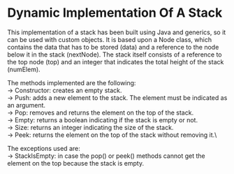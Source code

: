 # Dynamic Implementation Of A Stack

This implementation of a stack has been built using Java and generics, so it can be used with custom objects.  It is based upon a Node class, which contains the data that has to be stored (data) and a reference to the node below it in the stack (nextNode).  The stack itself consists of a reference to the top node (top) and an integer that indicates the total height of the stack (numElem).

The methods implemented are the following:\
-> Constructor: creates an empty stack.\
-> Push: adds a new element to the stack. The element must be indicated as an argument.\
-> Pop: removes and returns the element on the top of the stack.\
-> Empty: returns a boolean indicating if the stack is empty or not.\
-> Size: returns an integer indicating the size of the stack.\
-> Peek: returns the element on the top of the stack without removing it.\

The exceptions used are:\
-> StackIsEmpty: in case the pop() or peek() methods cannot get the element on the top because the stack is empty.

